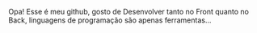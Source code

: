 Opa! Esse é meu github, gosto de Desenvolver tanto no Front quanto no Back, linguagens de programação são apenas ferramentas...
